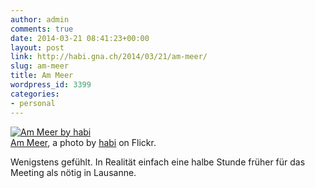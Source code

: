```yaml
---
author: admin
comments: true
date: 2014-03-21 08:41:23+00:00
layout: post
link: http://habi.gna.ch/2014/03/21/am-meer/
slug: am-meer
title: Am Meer
wordpress_id: 3399
categories:
- personal
---
```


[![Am Meer by habi](http://farm8.staticflickr.com/7413/13304083795_ced2b8603c.jpg)](http://www.flickr.com/photos/habi/13304083795/)  
[Am Meer](http://www.flickr.com/photos/habi/13304083795/), a photo by [habi](http://www.flickr.com/photos/habi/) on Flickr.



Wenigstens gefühlt. In Realität einfach eine halbe Stunde früher für das Meeting als nötig in Lausanne.
